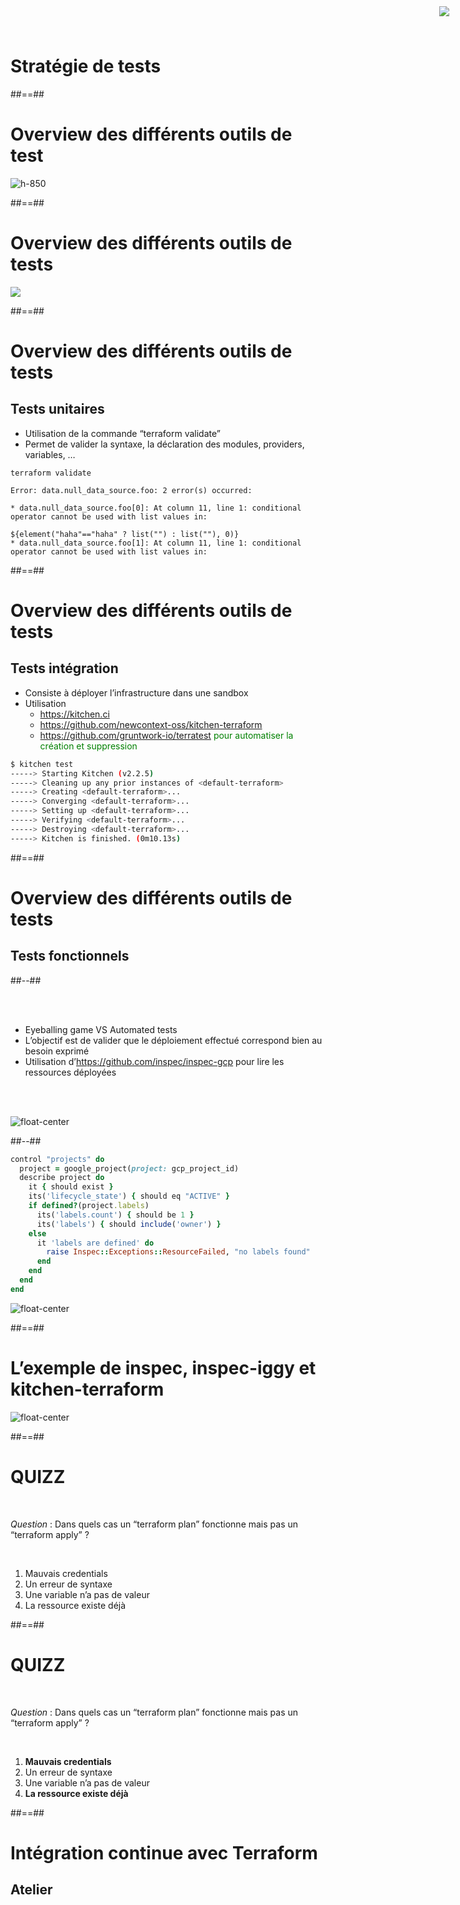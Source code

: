 <!-- .slide: class="transition"-->

# Stratégie de tests

##==##
<!-- .slide:-->

# Overview des différents outils de test

![h-850](./assets/images/g418fd663c2_0_825.png)

##==##
<!-- .slide: class="full-center" -->

# Overview des différents outils de tests

![](./assets/images/tests.png)

##==##
<!-- .slide: class="with-code-bg-dark"-->

# Overview des différents outils de tests

## Tests unitaires

* Utilisation de la commande “terraform validate”
* Permet de valider la syntaxe, la déclaration des modules, providers, variables, …

```plaintext
terraform validate

Error: data.null_data_source.foo: 2 error(s) occurred:

* data.null_data_source.foo[0]: At column 11, line 1: conditional operator cannot be used with list values in:

${element("haha"=="haha" ? list("") : list(""), 0)}
* data.null_data_source.foo[1]: At column 11, line 1: conditional operator cannot be used with list values in:
```
<!-- .element class="big-code" -->

##==##
<!-- .slide: class="with-code-bg-dark"-->

# Overview des différents outils de tests

## Tests intégration

<img style="position:fixed;top:10px;right:30px" src="./assets/images/g418fd663c2_0_891.png">

* Consiste à déployer l’infrastructure dans une sandbox
* Utilisation 
  * https://kitchen.ci
  * https://github.com/newcontext-oss/kitchen-terraform
  * https://github.com/gruntwork-io/terratest 
    <span style="color:green">pour automatiser la création et suppression</span>

```bash
$ kitchen test
-----> Starting Kitchen (v2.2.5)
-----> Cleaning up any prior instances of <default-terraform>
-----> Creating <default-terraform>...
-----> Converging <default-terraform>...
-----> Setting up <default-terraform>...
-----> Verifying <default-terraform>...
-----> Destroying <default-terraform>...
-----> Kitchen is finished. (0m10.13s)
```

##==##
<!-- .slide: class="two-column-layout"-->

# Overview des différents outils de tests

## Tests fonctionnels

##--##
<!-- .slide: -->

<br/><br/>

* Eyeballing game VS Automated tests
* L’objectif est de valider que le déploiement effectué correspond bien au besoin exprimé
* Utilisation d’https://github.com/inspec/inspec-gcp  pour lire les ressources déployées

<br/><br/>

![float-center](./assets/images/g418fd663c2_0_890.png)

##--##
<!-- .slide: class="with-code-bg-dark"-->

```ruby
control "projects" do
  project = google_project(project: gcp_project_id)
  describe project do
    it { should exist }
    its('lifecycle_state') { should eq "ACTIVE" }
    if defined?(project.labels)
      its('labels.count') { should be 1 }
      its('labels') { should include('owner') }
    else
      it 'labels are defined' do
        raise Inspec::Exceptions::ResourceFailed, "no labels found"
      end
    end
  end
end
```

![float-center](./assets/images/g418fd663c2_0_934.png)

##==##
<!-- .slide:-->

# L’exemple de inspec, inspec-iggy et kitchen-terraform

![float-center](./assets/images/inspec-exemple.png)


##==##
<!-- .slide:-->

# QUIZZ

<br/>

*Question* : Dans quels cas un “terraform plan” fonctionne mais pas un “terraform apply” ?

<br/>

1. Mauvais credentials
2. Un erreur de syntaxe
3. Une variable n’a pas de valeur
4. La ressource existe déjà

##==##
<!-- .slide:-->

# QUIZZ

<br/>

*Question* : Dans quels cas un “terraform plan” fonctionne mais pas un “terraform apply” ?

<br/>

1. **Mauvais credentials**
2. Un erreur de syntaxe
3. Une variable n’a pas de valeur
4. **La ressource existe déjà**

##==##
<!-- .slide: class="exercice" -->

# Intégration continue avec Terraform
 
## Atelier

